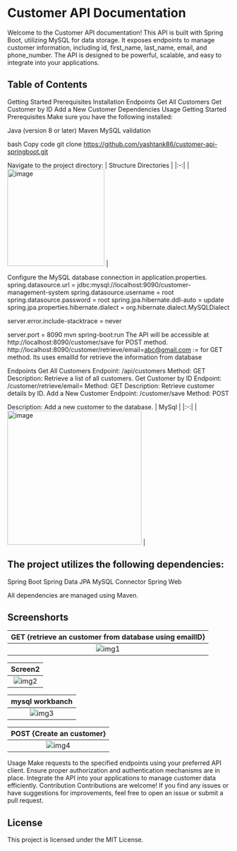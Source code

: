 <h1>Customer API Documentation</h1>
Welcome to the Customer API documentation! This API is built with Spring Boot, utilizing MySQL for data storage. It exposes endpoints to manage customer information, including id, first_name, last_name, email, and phone_number. The API is designed to be powerful, scalable, and easy to integrate into your applications.

## Table of Contents

Getting Started
Prerequisites
Installation
Endpoints
Get All Customers
Get Customer by ID
Add a New Customer
Dependencies
Usage
Getting Started
Prerequisites
Make sure you have the following installed:

Java (version 8 or later)
Maven
MySQL
validation

bash
Copy code
git clone https://github.com/yashtank86/customer-api-springboot.git

Navigate to the project directory:
| Structure Directories |
|:-:|
| <img width="220" alt="image" src="https://github.com/yashtank86/custome-api-springboot/assets/52051877/cad2dbab-44d4-434d-8c9b-80b388949e0a"> |




Configure the MySQL database connection in application.properties.
spring.datasource.url = jdbc:mysql://localhost:9090/customer-management-system
spring.datasource.username = root
spring.datasource.password = root
spring.jpa.hibernate.ddl-auto = update
spring.jpa.properties.hibernate.dialect = org.hibernate.dialect.MySQLDialect

server.error.include-stacktrace = never

server.port = 8090
mvn spring-boot:run
The API will be accessible at http://localhost:8090/customer/save for POST method.
http://localhost:8090/customer/retrieve/email=abc@gmail.com 
:= for GET method. Its uses emailId for retrieve the information from database

Endpoints
Get All Customers
Endpoint: /api/customers
Method: GET
Description: Retrieve a list of all customers.
Get Customer by ID
Endpoint: /customer/retrieve/email=
Method: GET
Description: Retrieve customer details by ID.
Add a New Customer
Endpoint: /customer/save
Method: POST

Description: Add a new customer to the database.
| MySql |
|:-:|
| <img width="304" alt="image" src="https://github.com/yashtank86/custome-api-springboot/assets/52051877/10547848-937a-4660-a72c-dd534a7e232b"> |


## The project utilizes the following dependencies:
  Spring Boot
  Spring Data JPA
  MySQL Connector
  Spring Web
  
All dependencies are managed using Maven.

## Screenshorts
| GET {retrieve an customer from database using emailID} |
|:-:|
| ![img1](https://github.com/yashtank86/customer-api-springboot/assets/52051877/fd2e0a4c-d759-4965-a580-50fd239a7050) |


| Screen2 |
|:-:|
| ![img2](https://github.com/yashtank86/customer-api-springboot/assets/52051877/5c6b1272-b20e-4256-b09c-1d4468e11955) |


| mysql workbanch |
|:-:|
| ![img3](https://github.com/yashtank86/customer-api-springboot/assets/52051877/afb011de-9fff-44a0-8f32-1518bcea4da4) |


| POST {Create an customer} |
|:-:|
| ![img4](https://github.com/yashtank86/customer-api-springboot/assets/52051877/731b5a1c-a81f-42d1-a8ae-1f5d3748f604) |


Usage
Make requests to the specified endpoints using your preferred API client.
Ensure proper authorization and authentication mechanisms are in place.
Integrate the API into your applications to manage customer data efficiently.
Contribution
Contributions are welcome! If you find any issues or have suggestions for improvements, feel free to open an issue or submit a pull request.

## License
This project is licensed under the MIT License.
